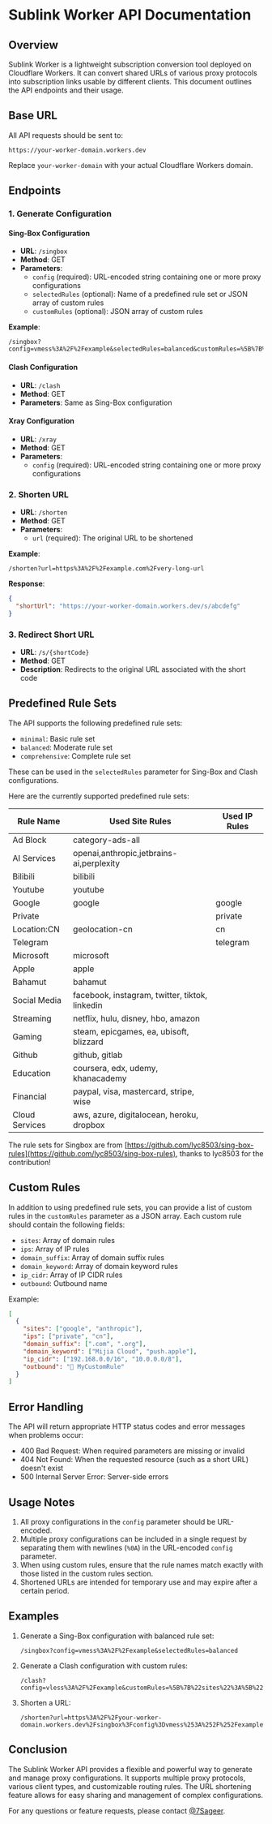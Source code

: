 # Sublink Worker API Documentation

## Overview

Sublink Worker is a lightweight subscription conversion tool deployed on Cloudflare Workers. It can convert shared URLs of various proxy protocols into subscription links usable by different clients. This document outlines the API endpoints and their usage.

## Base URL

All API requests should be sent to:

```
https://your-worker-domain.workers.dev
```

Replace `your-worker-domain` with your actual Cloudflare Workers domain.

## Endpoints

### 1. Generate Configuration

#### Sing-Box Configuration

- **URL**: `/singbox`
- **Method**: GET
- **Parameters**:
  - `config` (required): URL-encoded string containing one or more proxy configurations
  - `selectedRules` (optional): Name of a predefined rule set or JSON array of custom rules
  - `customRules` (optional): JSON array of custom rules

**Example**:
```
/singbox?config=vmess%3A%2F%2Fexample&selectedRules=balanced&customRules=%5B%7B%22sites%22%3A%5B%22example.com%22%5D%2C%22ips%22%3A%5B%22192.168.1.1%22%5D%2C%22domain_suffix%22%3A%5B%22.com%22%5D%2C%22ip_cidr%22%3A%5B%2210.0.0.0%2F8%22%5D%2C%22outbound%22%3A%22MyCustomRule%22%7D%5D
```

#### Clash Configuration

- **URL**: `/clash`
- **Method**: GET
- **Parameters**: Same as Sing-Box configuration

#### Xray Configuration

- **URL**: `/xray`
- **Method**: GET
- **Parameters**:
  - `config` (required): URL-encoded string containing one or more proxy configurations

### 2. Shorten URL

- **URL**: `/shorten`
- **Method**: GET
- **Parameters**:
  - `url` (required): The original URL to be shortened

**Example**:
```
/shorten?url=https%3A%2F%2Fexample.com%2Fvery-long-url
```

**Response**:
```json
{
  "shortUrl": "https://your-worker-domain.workers.dev/s/abcdefg"
}
```

### 3. Redirect Short URL

- **URL**: `/s/{shortCode}`
- **Method**: GET
- **Description**: Redirects to the original URL associated with the short code

## Predefined Rule Sets

The API supports the following predefined rule sets:

- `minimal`: Basic rule set
- `balanced`: Moderate rule set
- `comprehensive`: Complete rule set

These can be used in the `selectedRules` parameter for Sing-Box and Clash configurations.

Here are the currently supported predefined rule sets:

| Rule Name | Used Site Rules | Used IP Rules |
|---|---|---|
| Ad Block | category-ads-all |  |
| AI Services | openai,anthropic,jetbrains-ai,perplexity |  |
| Bilibili | bilibili |  |
| Youtube | youtube |  |
| Google | google | google |
| Private |  | private |
| Location:CN | geolocation-cn | cn |
| Telegram |  | telegram |
| Microsoft | microsoft |  |
| Apple | apple |  |
| Bahamut | bahamut |  |
| Social Media | facebook, instagram, twitter, tiktok, linkedin |  |
| Streaming | netflix, hulu, disney, hbo, amazon |  |
| Gaming | steam, epicgames, ea, ubisoft, blizzard |  |
| Github | github, gitlab |  |
| Education | coursera, edx, udemy, khanacademy |  |
| Financial | paypal, visa, mastercard, stripe, wise |  |
| Cloud Services | aws, azure, digitalocean, heroku, dropbox |  |

The rule sets for Singbox are from [https://github.com/lyc8503/sing-box-rules](https://github.com/lyc8503/sing-box-rules), thanks to lyc8503 for the contribution!

## Custom Rules

In addition to using predefined rule sets, you can provide a list of custom rules in the `customRules` parameter as a JSON array. Each custom rule should contain the following fields:

- `sites`: Array of domain rules
- `ips`: Array of IP rules
- `domain_suffix`: Array of domain suffix rules
- `domain_keyword`: Array of domain keyword rules
- `ip_cidr`: Array of IP CIDR rules
- `outbound`: Outbound name

Example:

```json
[
  {
    "sites": ["google", "anthropic"],
    "ips": ["private", "cn"],
    "domain_suffix": [".com", ".org"],
    "domain_keyword": ["Mijia Cloud", "push.apple"],
    "ip_cidr": ["192.168.0.0/16", "10.0.0.0/8"],
    "outbound": "🤪 MyCustomRule"
  }
]
```

## Error Handling

The API will return appropriate HTTP status codes and error messages when problems occur:

- 400 Bad Request: When required parameters are missing or invalid
- 404 Not Found: When the requested resource (such as a short URL) doesn't exist
- 500 Internal Server Error: Server-side errors

## Usage Notes

1. All proxy configurations in the `config` parameter should be URL-encoded.
2. Multiple proxy configurations can be included in a single request by separating them with newlines (`%0A`) in the URL-encoded `config` parameter.
3. When using custom rules, ensure that the rule names match exactly with those listed in the custom rules section.
4. Shortened URLs are intended for temporary use and may expire after a certain period.

## Examples

1. Generate a Sing-Box configuration with balanced rule set:
   ```
   /singbox?config=vmess%3A%2F%2Fexample&selectedRules=balanced
   ```

2. Generate a Clash configuration with custom rules:
   ```
   /clash?config=vless%3A%2F%2Fexample&customRules=%5B%7B%22sites%22%3A%5B%22example.com%22%5D%2C%22ips%22%3A%5B%22192.168.1.1%22%5D%2C%22domain_suffix%22%3A%5B%22.com%22%5D%2C%22domain_keyword%22%3A%5B%22Mijia%20Cloud%22%5D%2C%22ip_cidr%22%3A%5B%2210.0.0.0%2F8%22%5D%2C%22outbound%22%3A%22MyCustomRule%22%7D%5D
   ```

3. Shorten a URL:
   ```
   /shorten?url=https%3A%2F%2Fyour-worker-domain.workers.dev%2Fsingbox%3Fconfig%3Dvmess%253A%252F%252Fexample%26selectedRules%3Dbalanced
   ```

## Conclusion

The Sublink Worker API provides a flexible and powerful way to generate and manage proxy configurations. It supports multiple proxy protocols, various client types, and customizable routing rules. The URL shortening feature allows for easy sharing and management of complex configurations.

For any questions or feature requests, please contact [@7Sageer](https://github.com/7Sageer).